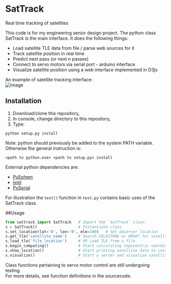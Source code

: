 # SatTrack
Real time tracking of satellites

This code is for my engineering senior design project. The python class SatTrack is the main interface. It does the following things:
* Load satellite TLE data from file / parse web sources for it
* Track satellite position in real time
* Predict next pass (or next n passes)
* Connect to servo motors via serial port - arduino interface
* Visualize satellite position using a web interface implemented in D3js

An example of satellite tracking interface:  
![image](https://github.com/hazrmard/SatTrack/raw/master/demo.gif)

## Installation
1. Download/clone this repository,
2. In console, change directory to this repository,
3. Type:
```
python setup.py install
```
Note: python should previously be added to the system PATH variable. Otherwise the general instruction is:
```
<path to python.exe> <path to setup.py> install
```

External python dependencies are:
* [PyEphem](https://pypi.python.org/pypi/pyephem/)
* [lxml](https://pypi.python.org/pypi/lxml/3.5.0)
* [PySerial](https://pypi.python.org/pypi/pyserial)

For illustration the `test()` function in `test.py` contains basic uses of the SatTrack class.

##Usage
```python
from sattrack import SatTrack   # Import the `SatTrack` class:
s = SatTrack()                  # Instantiate class
s.set_location(lat='0', lon='0', ele=100)   # Set observer location
s.get_tle('satellite_name')     # Search CELESTRAK or AMSAT for satellite TLE data
s.load_tle('file_location')     # OR Load TLE from a file
s.begin_computing()             # Start calculating topocentric coordinates at 1 second intervals
s.show_location()               # Start printing satellite data to console
s.visualize()                   # Start a server and visualize satellite on map in browser
```
Class functions pertaining to servo motor control are still undergoing testing.  
For more details, see function definitions in the sourcecode.
